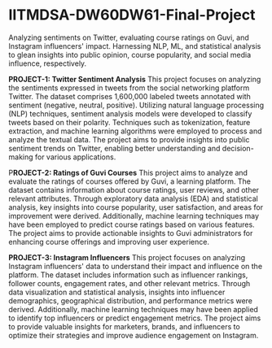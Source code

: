 # IITMDSA-DW60DW61-Final-Project
Analyzing sentiments on Twitter, evaluating course ratings on Guvi, and Instagram influencers' impact. Harnessing NLP, ML, and statistical analysis to glean insights into public opinion, course popularity, and social media influence, respectively.

**PROJECT-1: Twitter Sentiment Analysis**
This project focuses on analyzing the sentiments expressed in tweets from the social networking platform Twitter. The dataset comprises 1,600,000 labeled tweets annotated with sentiment (negative, neutral, positive). Utilizing natural language processing (NLP) techniques, sentiment analysis models were developed to classify tweets based on their polarity. Techniques such as tokenization, feature extraction, and machine learning algorithms were employed to process and analyze the textual data. The project aims to provide insights into public sentiment trends on Twitter, enabling better understanding and decision-making for various applications.

P**ROJECT-2: Ratings of Guvi Courses**
This project aims to analyze and evaluate the ratings of courses offered by Guvi, a learning platform. The dataset contains information about course ratings, user reviews, and other relevant attributes. Through exploratory data analysis (EDA) and statistical analysis, key insights into course popularity, user satisfaction, and areas for improvement were derived. Additionally, machine learning techniques may have been employed to predict course ratings based on various features. The project aims to provide actionable insights to Guvi administrators for enhancing course offerings and improving user experience.

**PROJECT-3: Instagram Influencers**
This project focuses on analyzing Instagram influencers' data to understand their impact and influence on the platform. The dataset includes information such as influencer rankings, follower counts, engagement rates, and other relevant metrics. Through data visualization and statistical analysis, insights into influencer demographics, geographical distribution, and performance metrics were derived. Additionally, machine learning techniques may have been applied to identify top influencers or predict engagement metrics. The project aims to provide valuable insights for marketers, brands, and influencers to optimize their strategies and improve audience engagement on Instagram.
